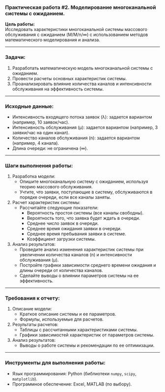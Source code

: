 ### **Практическая работа \#2. Моделирование многоканальной системы с ожиданием.**

**Цель работы:**  
Исследовать характеристики многоканальной системы массового обслуживания с ожиданием (M/M/n/∞) с использованием методов математического моделирования и анализа.

---

### **Задачи:**

1. Разработать математическую модель многоканальной системы с ожиданием.  
2. Провести расчеты основных характеристик системы.  
3. Проанализировать влияние количества каналов и интенсивности обслуживания на эффективность системы.

---

### **Исходные данные:**

* Интенсивность входящего потока заявок (λ): задается вариантом (например, 10 заявок/час).  
* Интенсивность обслуживания (μ): задается вариантом (например, 3 заявки/час на один канал).  
* Количество каналов обслуживания (n): задается вариантом (например, 4 канала).  
* Длина очереди: не ограничена (∞).

---

### **Шаги выполнения работы:**

1. Разработка модели:  
   * Опишите многоканальную систему с ожиданием, используя теорию массового обслуживания.  
   * Учтите, что заявки, поступающие в систему, обслуживаются в порядке очереди, если все каналы заняты.  
2. Расчет характеристик системы:  
   * Рассчитайте следующие показатели:  
     * Вероятность простоя системы (все каналы свободны).  
     * Вероятность того, что заявка будет ждать в очереди.  
     * Среднее число заявок в очереди.  
     * Среднее время ожидания заявки в очереди.  
     * Среднее время пребывания заявки в системе.  
     * Коэффициент загрузки системы.  
3. Анализ результатов:  
   * Проведите анализ изменения характеристик системы при увеличении количества каналов (n) и интенсивности обслуживания (μ).  
   * Постройте графики зависимости среднего времени ожидания и длины очереди от количества каналов.  
   * Сделайте выводы о влиянии параметров системы на ее эффективность.

---

### **Требования к отчету:**

1. Описание модели:  
   * Краткое описание системы и ее параметров.  
   * Формулы, используемые для расчетов.  
2. Результаты расчетов:  
   * Таблицы с рассчитанными характеристиками системы.  
   * Графики зависимостей характеристик от параметров системы.  
3. Анализ результатов:  
   * Выводы о работе системы и рекомендации по ее оптимизации.

---

### **Инструменты для выполнения работы:**

* Язык программирования: Python (библиотеки `numpy`, `scipy`, `matplotlib`).  
* Программное обеспечение: Excel, MATLAB (по выбору).

